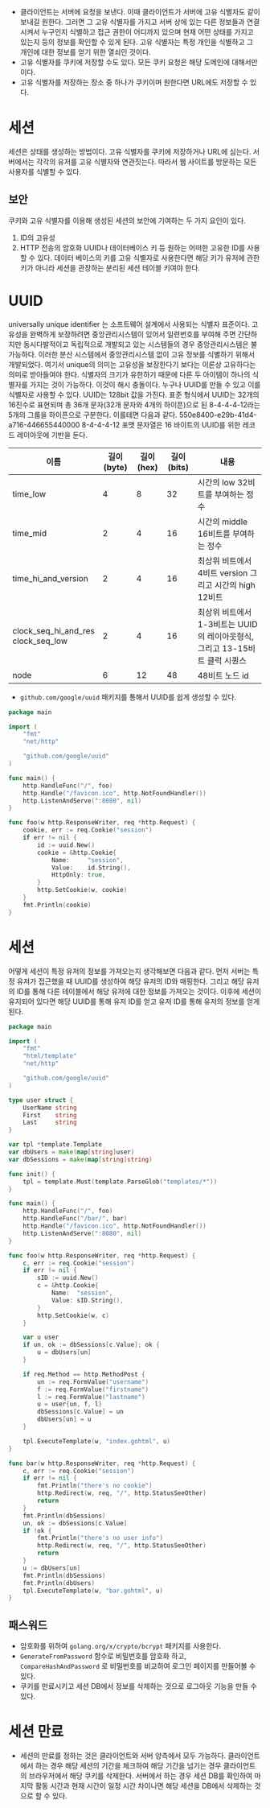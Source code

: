 - 클라이언트는 서버에 요청을 보낸다. 이때 클라이언트가 서버에 고유 식별자도 같이 보내길 원한다. 그러면 그 고유 식별자를 가지고 서버 상에 있는 다른 정보들과 연결시켜서 누구인지 식별하고 접근 권한이 어디까지 있으며 현재 어떤 상태를 가지고 있는지 등의 정보를 확인할 수 있게 된다. 고유 식별자는 특정 개인을 식별하고 그 개인에 대한 정보를 얻기 위한 열쇠인 것이다.
- 고유 식별자를 쿠키에 저장할 수도 있다. 모든 쿠키 요청은 해당 도메인에 대해서만 이다.
- 고유 식별자를 저장하는 장소 중 하나가 쿠키이며 원한다면 URL에도 저장할 수 있다. 

# 세션
세션은 상태를 생성하는 방법이다. 고유 식별자를 쿠키에 저장하거나 URL에 심는다. 서버에서는 각각의 유저를 고유 식별자와 연관짓는다. 따라서 웹 사이트를 방문하는 모든 사용자를 식별할 수 있다. 
## 보안
쿠키와 고유 식별자를 이용해 생성된 세션의 보안에 기여하는 두 가지 요인이 있다.
1. ID의 고유성
2. HTTP 전송의 암호화
UUID나 데이터베이스 키 등 원하는 어떠한 고유한 ID를 사용할 수 있다. 데이터 베이스의 키를 고유 식별자로 사용한다면 해당 키가 유저에 관한 키가 아니라 세션을 관장하는 분리된 세션 테이블 키여야 한다. 

# UUID
universally unique identifier 는 소프트웨어 설계에서 사용되는 식별자 표준이다.  고유성을 완벽하게 보장하려면 중앙관리시스템이 있어서 일련번호를 부여해 주면 간단하지만 동시다발적이고 독립적으로 개발되고 있는 시스템들의 경우 중앙관리시스템은 불가능하다. 이러한 분산 시스템에서 중앙관리시스템 없이 고유 정보를 식별하기 위해서 개발되었다. 
여기서 unique의 의미는 고유성을 보장한다기 보다는 이론상 고유하다는 의미로 받아들여야 한다. 식별자의 크기가 유한하기 때문에 다른 두 아이템이 하나의 식별자를 가지는 것이 가능하다. 이것이 해시 충돌이다. 누구나 UUID를 만들 수 있고 이를 식별자로 사용할 수 있다. 
UUID는 128bit 값을 가진다. 표준 형식에서 UUID는 32개의 16진수로 표현되며 총 36개 문자(32개 문자와 4개의 하이픈)으로 된 8-4-4-4-12라는 5개의 그룹을 하이픈으로 구분한다. 이를테면 다음과 같다. 550e8400-e29b-41d4-a716-446655440000
8-4-4-4-12 포맷 문자열은 16 바이트의 UUID를 위한 레코드 레이아웃에 기반을 둔다.

| 이름                                  | 길이(byte) | 길이(hex) | 길이(bits) | 내용                                                                        |
| ------------------------------------- | ---------- | --------- | ---------- | --------------------------------------------------------------------------- |
| time_low                              | 4          | 8         | 32         | 시간의 low 32비트를 부여하는 정수                                           |
| time_mid                              | 2          | 4         | 16         | 시간의 middle 16비트를 부여하는 정수                                        |
| time_hi_and_version                   | 2          | 4         | 16         | 최상위 비트에서 4비트 version 그리고 시간의 high 12비트                     |
| clock_seq_hi_and_res<br>clock_seq_low | 2          | 4         | 16         | 최상위 비트에서 1-3비트는 UUID의 레이아웃형식, 그리고 13-15비트 클럭 시퀀스 |
| node                                  | 6          | 12        | 48         | 48비트 노드 id                                                              | 

- `github.com/google/uuid` 패키지를 통해서 UUID를 쉽게 생성할 수 있다. 

```go
package main

import (
	"fmt"
	"net/http"

	"github.com/google/uuid"
)

func main() {
	http.HandleFunc("/", foo)
	http.Handle("/favicon.ico", http.NotFoundHandler())
	http.ListenAndServe(":8080", nil)
}

func foo(w http.ResponseWriter, req *http.Request) {
	cookie, err := req.Cookie("session")
	if err != nil {
		id := uuid.New()
		cookie = &http.Cookie{
			Name:     "session",
			Value:    id.String(),
			HttpOnly: true,
		}
		http.SetCookie(w, cookie)
	}
	fmt.Println(cookie)
}

```

# 세션
어떻게 세션이 특정 유저의 정보를 가져오는지 생각해보면 다음과 같다. 먼저 서버는 특정 유저가 접근했을 때 UUID를 생성하여 해당 유저의 ID와 매핑한다. 그리고 해당 유저의 ID를 통해 다른 테이블에서 해당 유저에 대한 정보를 가져오는 것이다. 이후에 세션이 유지되어 있다면 해당 UUID를 통해 유저 ID를 얻고 유저 ID를 통해 유저의 정보를 얻게된다.

```go
package main

import (
	"fmt"
	"html/template"
	"net/http"

	"github.com/google/uuid"
)

type user struct {
	UserName string
	First    string
	Last     string
}

var tpl *template.Template
var dbUsers = make(map[string]user)
var dbSessions = make(map[string]string)

func init() {
	tpl = template.Must(template.ParseGlob("templates/*"))
}

func main() {
	http.HandleFunc("/", foo)
	http.HandleFunc("/bar/", bar)
	http.Handle("/favicon.ico", http.NotFoundHandler())
	http.ListenAndServe(":8080", nil)
}

func foo(w http.ResponseWriter, req *http.Request) {
	c, err := req.Cookie("session")
	if err != nil {
		sID := uuid.New()
		c = &http.Cookie{
			Name:  "session",
			Value: sID.String(),
		}
		http.SetCookie(w, c)
	}

	var u user
	if un, ok := dbSessions[c.Value]; ok {
		u = dbUsers[un]
	}

	if req.Method == http.MethodPost {
		un := req.FormValue("username")
		f := req.FormValue("firstname")
		l := req.FormValue("lastname")
		u = user{un, f, l}
		dbSessions[c.Value] = un
		dbUsers[un] = u
	}

	tpl.ExecuteTemplate(w, "index.gohtml", u)
}

func bar(w http.ResponseWriter, req *http.Request) {
	c, err := req.Cookie("session")
	if err != nil {
		fmt.Println("there's no cookie")
		http.Redirect(w, req, "/", http.StatusSeeOther)
		return
	}
	fmt.Println(dbSessions)
	un, ok := dbSessions[c.Value]
	if !ok {
		fmt.Println("there's no user info")
		http.Redirect(w, req, "/", http.StatusSeeOther)
		return
	}
	u := dbUsers[un]
	fmt.Println(dbSessions)
	fmt.Println(dbUsers)
	tpl.ExecuteTemplate(w, "bar.gohtml", u)
}

```

## 패스워드
- 암호화를 위하여 `golang.org/x/crypto/bcrypt` 패키지를 사용한다.
- `GenerateFromPassword` 함수로 비밀번호를 암호화 하고, `CompareHashAndPassword` 로 비밀번호를 비교하여 로그인 페이지를 만들어볼 수 있다. 
- 쿠키를 만료시키고 세션 DB에서 정보를 삭제하는 것으로 로그아웃 기능을 만들 수 있다.

# 세션 만료
- 세션의 만료를 정하는 것은 클라이언트와 서버 양측에서 모두 가능하다. 클라이언트에서 하는 경우 해당 세션의 기간을 체크하여 해당 기간을 넘기는 경우 클라이언트의 브라우저에서 해당 쿠키를 삭제한다. 서버에서 하는 경우 세션 DB를 확인하여 마지막 활동 시간과 현재 시간이 일정 시간 차이나면 해당 세션을 DB에서 삭제하는 것으로 할 수 있다.
